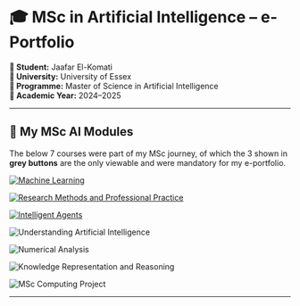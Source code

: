 # 🎓 MSc in Artificial Intelligence – e-Portfolio

**👤 Student:** Jaafar El-Komati  
**🏫 University:** University of Essex  
**📘 Programme:** Master of Science in Artificial Intelligence  
**📅 Academic Year:** 2024–2025  

---

## 🚀 My MSc AI Modules

The below 7 courses were part of my MSc journey, of which the 3 shown in **grey buttons** are the only viewable and were mandatory for my e-portfolio.

<p align="left">
  <a href="./Machine-Learning/">
    <img src="https://img.shields.io/badge/Machine_Learning-grey?style=for-the-badge&logo=github" alt="Machine Learning">
  </a>
</p>
<p align="left">
  <a href="./Research-Methods-and-Professional-Practice/">
    <img src="https://img.shields.io/badge/Research_Methods_and_Professional_Practice-grey?style=for-the-badge&logo=github" alt="Research Methods and Professional Practice">
  </a>
</p>
<p align="left">
  <a href="./Intelligent-Agents/">
    <img src="https://img.shields.io/badge/Intelligent_Agents-grey?style=for-the-badge&logo=github" alt="Intelligent Agents">
  </a>
</p>
<p align="left">
  <img src="https://img.shields.io/badge/Understanding_Artificial_Intelligence-white?style=for-the-badge&logo=github" alt="Understanding Artificial Intelligence">
</p>
<p align="left">
  <img src="https://img.shields.io/badge/Numerical_Analysis-white?style=for-the-badge&logo=github" alt="Numerical Analysis">
</p>
<p align="left">
  <img src="https://img.shields.io/badge/Knowledge_Representation_and_Reasoning-white?style=for-the-badge&logo=github" alt="Knowledge Representation and Reasoning">
</p>
<p align="left">
  <img src="https://img.shields.io/badge/MSc_Computing_Project-white?style=for-the-badge&logo=github" alt="MSc Computing Project">
</p>

---
